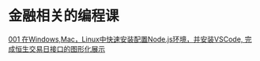 # 金融相关的编程课



[001 在Windows,Mac，Linux中快速安装配置Node.js环境，并安装VSCode, 完成恒生交易日接口的图形化展示](https://www.v2fy.com/p/2021-10-27-node_js-1635325734000/)
